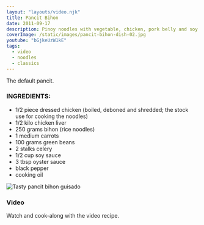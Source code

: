 ```yaml
---
layout: "layouts/video.njk"
title: Pancit Bihon
date: 2011-09-17
description: Pinoy noodles with vegetable, chicken, pork belly and soy sauce
coverImage: /static/images/pancit-bihon-dish-02.jpg
youtube: "bGjkeUzW1kE"
tags:
  - video
  - noodles
  - classics
---
```


The default pancit.

### INGREDIENTS:
* 1/2 piece dressed chicken (boiled, deboned and shredded; the stock use for cooking the noodles)
* 1/2 kilo chicken liver
* 250 grams bihon (rice noodles)
* 1 medium carrots
* 100 grams green beans
* 2 stalks celery
* 1/2 cup soy sauce
* 3 tbsp oyster sauce
* black pepper
* cooking oil

![Tasty pancit bihon guisado](/images/pancit-bihon-dish-01.jpg)

### Video
Watch and cook-along with the video recipe.


